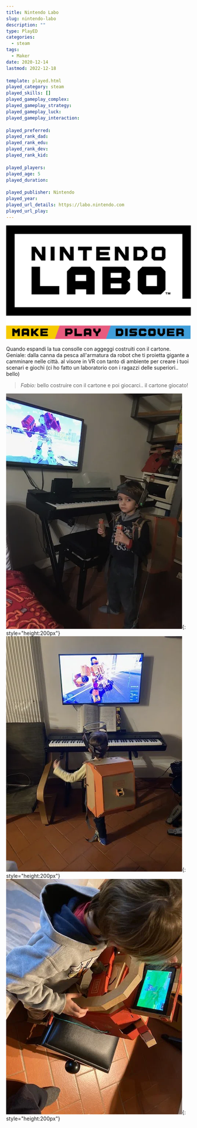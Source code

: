```yaml
---
title: Nintendo Labo
slug: nintendo-labo
description: ""
type: PlayED
categories:
  - steam
tags:
  - Maker
date: 2020-12-14
lastmod: 2022-12-18

template: played.html
played_category: steam
played_skills: []
played_gameplay_complex: 
played_gameplay_strategy: 
played_gameplay_luck: 
played_gameplay_interaction: 

played_preferred:
played_rank_dad: 
played_rank_edu: 
played_rank_dev: 
played_rank_kid: 

played_players: 
played_age: 5
played_duration: 

played_publisher: Nintendo
played_year: 
played_url_details: https://labo.nintendo.com
played_url_play: 
---
```


![](img/nintendo-labo-logo.webp)

Quando espandi la tua consolle con aggeggi costruiti con il cartone. Geniale: dalla canna da pesca all'armatura da robot che ti proietta gigante a camminare nelle città.
al visore in VR con tanto di ambiente per creare i tuoi scenari e giochi (ci ho fatto un laboratorio con i ragazzi delle superiori.. bello)

> *Fabio:*
> bello costruire con il cartone e poi giocarci.. il cartone giocato!

![](img/nintendo_labo.webp){: style="height:200px"}
![](img/nintento_labo_1.webp){: style="height:200px"}
![](img/nintento_labo_2.webp){: style="height:200px"}
